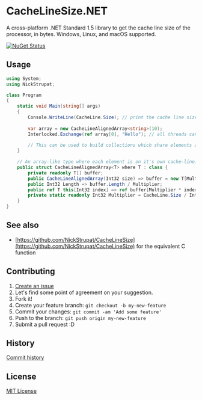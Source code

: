 # CacheLineSize.NET
A cross-platform .NET Standard 1.5 library to get the cache line size of the processor, in bytes. Windows, Linux, and macOS supported.

[![NuGet Status](http://img.shields.io/nuget/v/CacheLine.Size.svg?style=flat)](https://www.nuget.org/packages/CacheLine.Size/)

## Usage

```csharp
using System;
using NickStrupat;

class Program
{
    static void Main(string[] args)
    {
        Console.WriteLine(CacheLine.Size); // print the cache line size in bytes
        
        var array = new CacheLineAlignedArray<string>(10);
        Interlocked.Exchange(ref array[0], "Hello"); // all threads can now see the latest value at `array[0]` without risk of ruining performance with false-sharing

        // This can be used to build collections which share elements across threads at the fastest possible synchronization.
    }
    
    // An array-like type where each element is on it's own cache-line. This is a building block for avoiding false-sharing.
    public struct CacheLineAlignedArray<T> where T : class {
        private readonly T[] buffer;
        public CacheLineAlignedArray(Int32 size) => buffer = new T[Multiplier * size];
        public Int32 Length => buffer.Length / Multiplier;
        public ref T this[Int32 index] => ref buffer[Multiplier * index];
        private static readonly Int32 Multiplier = CacheLine.Size / IntPtr.Size;
    }
}
```

## See also

- [https://github.com/NickStrupat/CacheLineSize](https://github.com/NickStrupat/CacheLineSize) for the equivalent C function

## Contributing

1. [Create an issue](https://github.com/NickStrupat/CacheLineSize.NET/issues/new)
2. Let's find some point of agreement on your suggestion.
3. Fork it!
4. Create your feature branch: `git checkout -b my-new-feature`
5. Commit your changes: `git commit -am 'Add some feature'`
6. Push to the branch: `git push origin my-new-feature`
7. Submit a pull request :D

## History

[Commit history](https://github.com/NickStrupat/CacheLineSize.NET/commits/master)

## License

[MIT License](https://github.com/NickStrupat/CacheLineSize.NET/blob/master/LICENSE)
